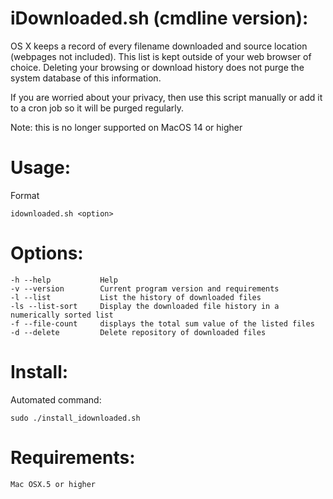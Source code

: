 iDownloaded.sh (cmdline version):
=====
OS X keeps a record of every filename downloaded and source location (webpages not included). This list is kept outside of your web browser of choice. Deleting your browsing or download history does not purge the system database of this information. 

If you are worried about your privacy, then use this script manually or add it to a cron job so it will be purged regularly.

Note: this is no longer supported on MacOS 14 or higher

Usage: 
=====
Format

    idownloaded.sh <option>

Options:
=====
    -h --help           Help
    -v --version        Current program version and requirements
    -l --list           List the history of downloaded files
    -ls --list-sort     Display the downloaded file history in a numerically sorted list
    -f --file-count     displays the total sum value of the listed files
    -d --delete         Delete repository of downloaded files


Install:
=====
Automated command:

    sudo ./install_idownloaded.sh

Requirements:
=====
    Mac OSX.5 or higher
